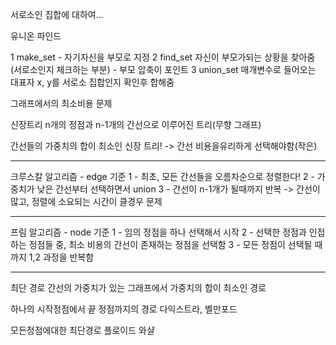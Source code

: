 서로소인 집합에 대하여...

유니온 파인드

1 make_set - 자기자신을 부모로 지정
2 find_set 자신이 부모가되는 상황을 찾아줌(서로소인지 체크하는 부분) - 부모 압축이 포인트
3 union_set 매개변수로 들어오는 대표자 x, y를 서로소 집합인지 확인후 합해줌

그래프에서의 최소비용 문제

신장트리
n개의 정점과 n-1개의 간선으로 이루어진 트리(무향 그래프)

간선들의 가중치의 합이 최소인 신장 트리!
-> 간선 비용을유리하게 선택해야함(작은)

---

크루스칼 알고리즘 - edge 기준
1 - 최초, 모든 간선들을 오름차순으로 정렬한다!
2 - 가중치가 낮은 간선부터 선택하면서 union
3 - 간선이 n-1개가 될때까지 반복
-> 간선이 많고, 정렬에 소요되는 시간이 클경우 문제

---

프림 알고리즘 - node 기준
1 - 임의 정점을 하나 선택해서 시작
2 - 선택한 정점과 인접하는 정점들 중, 최소 비용의 간선이 존재하는 정점을 선택함
3 - 모든 정점이 선택될 때 까지 1,2 과정을 반복함

---

최단 경로
간선의 가중치가 있는 그래프에서 가중치의 합이 최소인 경로

하나의 시작정점에서 끝 정점까지의 경로
다익스트라, 벨만포드

모든정점에대한 최단경로
플로이드 와샬
